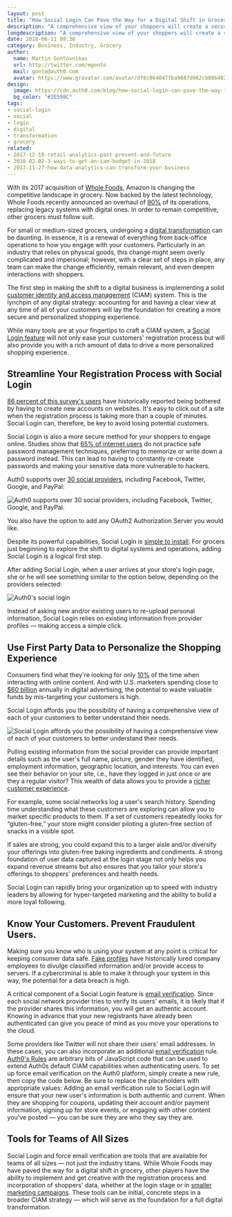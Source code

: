 ```yaml
---
layout: post
title: "How Social Login Can Pave the Way for a Digital Shift in Grocery"
description: "A comprehensive view of your shoppers will create a secure and practical foundation for change."
longdescription: "A comprehensive view of your shoppers will create a secure and practical foundation for change."
date: 2018-06-11 08:30
category: Business, Industry, Grocery
author:
  name: Martin Gontovnikas
  url: http://twitter.com/mgonto
  mail: gonto@auth0.com
  avatar: https://www.gravatar.com/avatar/df6c864847fba9687d962cb80b482764??s=60
design:
  image: https://cdn.auth0.com/blog/how-social-login-can-pave-the-way-for-a-digital-shift-in-grocery/logo.png
  bg_color: "#2E598C"
tags:
- social-login
- social
- login
- digital
- transformation
- grocery
related:
- 2017-12-18-retail-analytics-past-present-and-future
- 2018-02-02-3-ways-to-get-an-iam-budget-in-2018
- 2017-11-27-how-data-analytics-can-transform-your-business
---
```


With its 2017 acquisition of [Whole Foods](https://auth0.com/blog/why-amazon-and-whole-foods-will-change-how-you-shop/), Amazon is changing the competitive landscape in grocery. Now backed by the latest technology, Whole Foods recently announced an overhaul of [90%](https://diginomica.com/2016/06/24/whole-foods-is-replacing-up-to-90-of-its-systems-strong-focus-on-cloud-and-data/) of its operations, replacing legacy systems with digital ones. In order to remain competitive, other grocers must follow suit.

For small or medium-sized grocers, undergoing a [digital transformation](https://auth0.com/blog/3-iam-examples-to-support-digital-transformation/) can be daunting. In essence, it is a renewal of everything from back-office operations to how you engage with your customers. Particularly in an industry that relies on physical goods, this change might seem overly complicated and impersonal; however, with a clear set of steps in place, any team can make the change efficiently, remain relevant, and even deepen interactions with shoppers. 

The first step in making the shift to a digital business is implementing a solid [customer identity and access management](https://auth0.com/b2c-customer-identity-management) (CIAM) system. This is the lynchpin of any digital strategy: accounting for and having a clear view at any time of all of your customers will lay the foundation for creating a more secure and personalized shopping experience. 

While many tools are at your fingertips to craft a CIAM system, a [Social Login feature](https://auth0.com/learn/social-login/) will not only ease your customers' registration process but will also provide you with a rich amount of data to drive a more personalized shopping experience.

## Streamline Your Registration Process with Social Login

[86 percent of this survey's users](http://www.webhostingbuzz.com/blog/2013/03/21/whos-sharing-what/) have historically reported being bothered by having to create new accounts on websites. It's easy to click out of a site when the registration process is taking more than a couple of minutes. Social Login can, therefore, be key to avoid losing potential customers.

Social Login is also a more secure method for your shoppers to engage online. Studies show that [65% of internet users](http://www.pewinternet.org/2017/01/26/americans-and-cybersecurity/) do not practice safe password management techniques, preferring to memorize or write down a password instead. This can lead to having to constantly re-create passwords and making your sensitive data more vulnerable to hackers. 

Auth0 supports over [30 social providers](https://auth0.com/docs/identityproviders), including Facebook, Twitter, Google, and PayPal:

![Auth0 supports over 30 social providers, including Facebook, Twitter, Google, and PayPal.](https://cdn2.auth0.com/website/learn/assets/social-providers.png)

You also have the option to add any OAuth2 Authorization Server you would like.

Despite its powerful capabilities, Social Login is [simple to install](https://auth0.com/learn/social-login/). For grocers just beginning to explore the shift to digital systems and operations, adding Social Login is a logical first step.

After adding Social Login, when a user arrives at your store's login page, she or he will see something similar to the option below, depending on the providers selected:

![Auth0's social login](https://cdn2.auth0.com/docs/media/articles/libraries/lock/v10/customization/lock-theme-labeledsubmitbutton.png)

Instead of asking new and/or existing users to re-upload personal information, Social Login relies on existing information from provider profiles — making access a simple click.

## Use First Party Data to Personalize the Shopping Experience

Consumers find what they're looking for only [10%](https://hbr.org/2016/02/making-personalized-marketing-work) of the time when interacting with online content. And with U.S. marketers spending close to [$60 billion](https://www.emarketer.com/Article/US-Digital-Ad-Spending-Will-Approach-60-Billion-This-Year-with-Retailers-Leading-Way/1012497) annually in digital advertising, the potential to waste valuable funds by mis-targeting your customers is high. 

Social Login affords you the possibility of having a comprehensive view of each of your customers to better understand their needs. 

![Social Login affords you the possibility of having a comprehensive view of each of your customers to better understand their needs.](https://cdn.auth0.com/blog/digital-shift-grocery/comprehensive-view-customers.png)

Pulling existing information from the social provider can provide important details such as the user's full name, picture, gender they have identified, employment information, geographic location, and interests. You can even see their behavior on your site, i.e., have they logged in just once or are they a regular visitor? This wealth of data allows you to provide a [richer customer experience](https://auth0.com/blog/how-profile-enrichment-and-progressive-profiling-can-boost-your-marketing/). 

For example, some social networks log a user's search history. Spending time understanding what these customers are exploring can allow you to market specific products to them. If a set of customers repeatedly looks for “gluten-free,” your store might consider piloting a gluten-free section of snacks in a visible spot. 

If sales are strong, you could expand this to a larger aisle and/or diversify your offerings into gluten-free baking ingredients and condiments. A strong foundation of user data captured at the login stage not only helps you expand revenue streams but also ensures that you tailor your store's offerings to shoppers' preferences and health needs.

Social Login can rapidly bring your organization up to speed with industry leaders by allowing for hyper-targeted marketing and the ability to build a more loyal following.

## Know Your Customers. Prevent Fraudulent Users.

Making sure you know who is using your system at any point is critical for keeping consumer data safe. [Fake profiles](http://www.newsweek.com/hackers-use-fake-profiles-attractive-women-facebook-spread-viruses-814293) have historically lured company employees to divulge classified information and/or provide access to servers. If a cybercriminal is able to make it through your system in this way, the potential for a data breach is high.

A critical component of a Social Login feature is [email verification](https://auth0.com/learn/social-login/). Since each social network provider tries to verify its users' emails, it is likely that if the provider shares this information, you will get an authentic account. Knowing in advance that your new registrants have already been authenticated can give you peace of mind as you move your operations to the cloud.

Some providers like Twitter will not share their users' email addresses. In these cases, you can also incorporate an additional [email verification](https://auth0.com/rules/email-verified) rule. [Auth0's Rules](https://auth0.com/docs/rules/current) are arbitrary bits of JavaScript code that can be used to extend Auth0s default CIAM capabilities when authenticating users. To set up force email verification on the Auth0 platform, simply create a new rule, then copy the code below. Be sure to replace the placeholders with appropriate values:
Adding an email verification rule to Social Login will ensure that your new user's information is both authentic and current. When they are shopping for coupons, updating their account and/or payment information, signing up for store events, or engaging with other content you've posted — you can be sure they are who they say they are.

## Tools for Teams of All Sizes

Social Login and force email verification are tools that are available for teams of all sizes — not just the industry titans. While Whole Foods may have paved the way for a digital shift in grocery, other players have the ability to implement and get creative with the registration process and incorporation of shoppers' data, whether at the login stage or in [smaller marketing campaigns](https://www.marketingweek.com/2016/11/21/lidl-lets-customers-vote-christmas-prices-social-media-first/). These tools can be initial, concrete steps in a broader CIAM strategy — which will serve as the foundation for a full digital transformation. 
